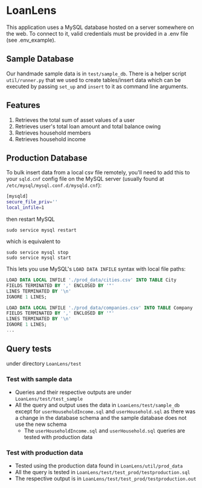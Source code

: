 # LoanLens

This application uses a MySQL database hosted on a server somewhere on the web. 
To connect to it, valid credentials must be provided in a .env file (see .env_example).

## Sample Database
Our handmade sample data is in `test/sample_db`. There is a helper script `util/runner.py` that we used to create tables/insert data which can be executed by passing `set_up` and `insert` to it as command line arguments.

## Features
1. Retrieves the total sum of asset values of a user
2. Retrieves user's total loan amount and total balance owing
3. Retrieves household members
4. Retrieves household income

## Production Database
To bulk insert data from a local csv file remotely, you'll need to add this to your `sqld.cnf` config file on the MySQL server (usually found at `/etc/mysql/mysql.conf.d/mysqld.cnf`):
```bash
[mysqld]
secure_file_priv=''
local_infile=1
```

then restart MySQL
```
sudo service mysql restart
```

which is equivalent to
```
sudo service mysql stop
sudo service mysql start
```

This lets you use MySQL's `LOAD DATA INFILE` syntax with local file paths:
``` sql
LOAD DATA LOCAL INFILE './prod_data/cities.csv' INTO TABLE City
FIELDS TERMINATED BY ',' ENCLOSED BY '"'
LINES TERMINATED BY '\n'
IGNORE 1 LINES;

LOAD DATA LOCAL INFILE './prod_data/companies.csv' INTO TABLE Company
FIELDS TERMINATED BY ',' ENCLOSED BY '"'
LINES TERMINATED BY '\n'
IGNORE 1 LINES;
...
```

## Query tests
under directory `LoanLens/test`

### Test with sample data
- Queries and their respective outputs are under `LoanLens/test/test_sample`
- All the query and output uses the data in `LoanLens/test/sample_db` except for `userHouseholdIncome.sql` and `userHousehold.sql` as there was a change in the database schema and the sample database does not use the new schema
    - The `userHouseholdIncome.sql` and `userHousehold.sql` queries are tested with production data

### Test with production data
- Tested using the production data found in `LoanLens/util/prod_data`
- All the query is tested in `LoanLens/test/test_prod/testproduction.sql`
- The respective output is in `LoanLens/test/test_prod/testproduction.out`
